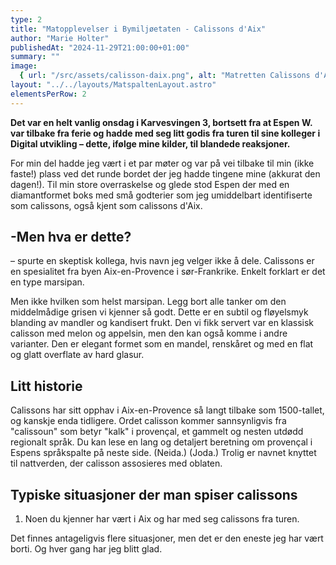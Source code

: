 ```yaml
---
type: 2
title: "Matopplevelser i Bymiljøetaten - Calissons d'Aix"
author: "Marie Holter"
publishedAt: "2024-11-29T21:00:00+01:00"
summary: ""
image:
  { url: "/src/assets/calisson-daix.png", alt: "Matretten Calissons d'Aix" }
layout: "../../layouts/MatspaltenLayout.astro"
elementsPerRow: 2
---
```


<!-- <figure style="width:100%;">
  <img src="/src/assets/calisson-daix.png" alt="Matretten calissons d'Aix">
  <figcaption style="color:#666;width:100%;">DIGG MAT?: Er callisons d'Aix for fjongt for Karvesvingen 3? Foto: Ukjent</figcaption>
</figure> -->

**Det var en helt vanlig onsdag i Karvesvingen 3, bortsett fra at Espen W. var tilbake fra ferie og hadde med seg litt godis fra turen til sine kolleger i Digital utvikling – dette, ifølge mine kilder, til blandede reaksjoner.**

For min del hadde jeg vært i et par møter og var på vei tilbake til min (ikke faste!) plass ved det runde bordet der jeg hadde tingene mine (akkurat den dagen!). Til min store overraskelse og glede stod Espen der med en diamantformet boks med små godterier som jeg umiddelbart identifiserte som calissons, også kjent som calissons d'Aix.

## -Men hva er dette?

– spurte en skeptisk kollega, hvis navn jeg velger ikke å dele. Calissons er en spesialitet fra byen Aix-en-Provence i sør-Frankrike. Enkelt forklart er det en type marsipan.

Men ikke hvilken som helst marsipan. Legg bort alle tanker om den middelmådige grisen vi kjenner så godt. Dette er en subtil og fløyelsmyk blanding av mandler og kandisert frukt. Den vi fikk servert var en klassisk calisson med melon og appelsin, men den kan også komme i andre varianter. Den er elegant formet som en mandel, renskåret og med en flat og glatt overflate av hard glasur.

## Litt historie

Calissons har sitt opphav i Aix-en-Provence så langt tilbake som 1500-tallet, og kanskje enda tidligere. Ordet calisson kommer sannsynligvis fra "calissoun" som betyr "kalk" i provençal, et gammelt og nesten utdødd regionalt språk. Du kan lese en lang og detaljert beretning om provençal i Espens språkspalte på neste side. (Neida.) (Joda.) Trolig er navnet knyttet til nattverden, der calisson assosieres med oblaten.

## Typiske situasjoner der man spiser calissons

1. Noen du kjenner har vært i Aix og har med seg calissons fra turen.

Det finnes antageligvis flere situasjoner, men det er den eneste jeg har vært borti. Og hver gang har jeg blitt glad.
